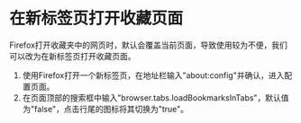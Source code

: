 # 在新标签页打开收藏页面
Firefox打开收藏夹中的网页时，默认会覆盖当前页面，导致使用较为不便，我们可以改为在新标签页打开收藏页面。

1. 使用Firefox打开一个新标签页，在地址栏输入"about:config"并确认，进入配置页面。
2. 在页面顶部的搜索框中输入"browser.tabs.loadBookmarksInTabs"，默认值为"false"，点击行尾的图标将其切换为"true"。
